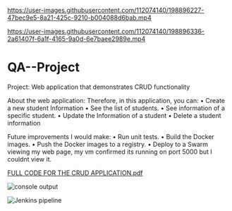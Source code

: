 

https://user-images.githubusercontent.com/112074140/198896227-47bec9e5-8a21-425c-9210-b004088d6bab.mp4



https://user-images.githubusercontent.com/112074140/198896336-2a61407f-6a1f-4165-9a0d-6e7baee2989e.mp4

# QA--Project

Project:
Web application that demonstrates CRUD functionality


About the web application:
Therefore, in this application, you can:
•	Create a new student Information
•	See the list of students.
•	See information of a specific student.
•	Update the Information of a student
•	Delete a student information


Future improvements I would make:
•	Run unit tests.
•	Build the Docker images.
•	Push the Docker images to a registry.
•	Deploy to a Swarm
viewing my web page, my vm confirmed its running on port 5000 but I couldnt view it.


[FULL CODE FOR THE CRUD APPLICATION.pdf](https://github.com/obianujuaku01/QA--Project/files/9896540/FULL.CODE.FOR.THE.CRUD.APPLICATION.pdf)


![console output](https://user-images.githubusercontent.com/112074140/198895220-1d8bb1c4-41e0-49c0-b443-7a50fb53ae30.PNG)

![Jenkins pipeline](https://user-images.githubusercontent.com/112074140/198895232-8b2c8cd4-d13d-404e-bc66-c8c1be02b333.PNG)


